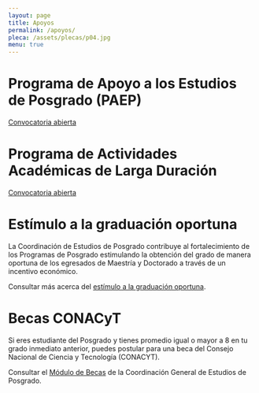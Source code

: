```yaml
---
layout: page
title: Apoyos
permalink: /apoyos/
pleca: /assets/plecas/p04.jpg
menu: true
---
```


# Programa de Apoyo a los Estudios de Posgrado (PAEP)

[Convocatoria abierta](/movilidad/paep/)

# Programa de Actividades Académicas de Larga Duración

[Convocatoria abierta](/movilidad/larga-duracion/)

# Estímulo a la graduación oportuna

La Coordinación de Estudios de Posgrado contribuye al fortalecimiento
de los Programas de Posgrado estimulando la obtención del grado de
manera oportuna de los egresados de Maestría y Doctorado a través de
un incentivo económico.

Consultar más acerca del [estímulo a la graduación oportuna](https://www.posgrado.unam.mx/alumnos/apoyo_alumnos/estimulo_GO.php).


# Becas CONACyT

Si eres estudiante del Posgrado y tienes promedio igual o mayor a 8 en tu grado inmediato anterior, puedes postular para una beca del Consejo Nacional de Ciencia y Tecnología (CONACYT).

Consultar el [Módulo de Becas](https://www.posgrado.unam.mx/becas-y-apoyos/becas-conacyt/) de la Coordinación
General de Estudios de Posgrado.
